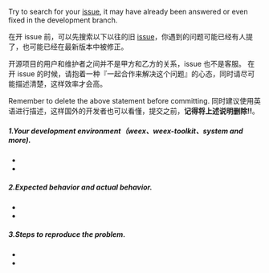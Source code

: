 Try to search for your [issue](https://github.com/alibaba/weex-ui/issues?utf8=%E2%9C%93&q=), it may have already been answered or even fixed in the development branch. 
 
 在开 issue 前，可以先搜索以下以往的旧 [issue](https://github.com/alibaba/weex-ui/issues?utf8=%E2%9C%93&q=)，你遇到的问题可能已经有人提了，也可能已经在最新版本中被修正。

开源项目的用户和维护者之间并不是甲方和乙方的关系，issue 也不是客服。
在开 issue 的时候，请抱着一种『一起合作来解决这个问题』的心态，同时请尽可能描述清楚，这样效率才会高。

Remember to delete the above statement before committing.
同时建议使用英语进行描述，这样国外的开发者也可以看懂，提交之前，**记得将上述说明删除!!**。

##### 1.Your development environment（weex、weex-toolkit、system and more).    
 - 
 - 

##### 2.Expected behavior and actual behavior.   
 - 
 - 

##### 3.Steps to reproduce the problem.    
 - 
 - 
